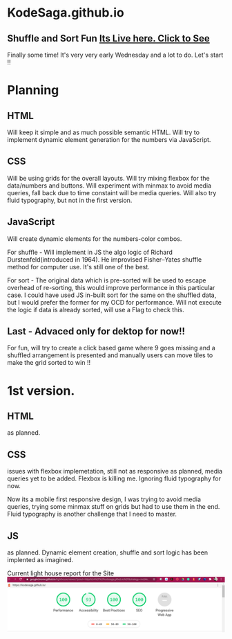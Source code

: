 # KodeSaga.github.io
## Shuffle and Sort Fun  [Its Live here. Click to See](https://kodesaga.github.io/)

Finally some time! It's very very early Wednesday and a lot to do. Let's start !!

# Planning

## HTML 

Will keep it simple and as much possible semantic HTML.
Will try to implement dynamic element generation for the numbers via JavaScript.

## CSS

Will be using grids for the overall layouts.
Will try mixing flexbox for the data/numbers and buttons. 
Will experiment with minmax to avoid media queries, fall back due to time constaint will be media queries.
Will also try fluid typography, but not in the first version.

## JavaScript

Will create dynamic elements for the numbers-color combos. 

For shuffle - Will implement in JS the algo logic of Richard Durstenfeld(introduced in 1964). He improvised Fisher–Yates shuffle method for computer use. It's still one of the best.

For sort - The original data which is pre-sorted will be used to escape overhead of re-sorting, this would improve performance in this particular case. I could have used JS in-built sort for the same on the shuffled data, but I would prefer the former for my OCD for performance. 
Will not execute the logic if data is already sorted, will use a Flag to check this. 

## Last - Advaced only for dektop for now!!
For fun, will try to create a click based game where 9 goes missing and a shuffled arrangement is presented and manually users can move tiles to make the grid sorted to win !!

# 1st version. 

## HTML

as planned. 

## CSS

issues with flexbox implemetation, still not as responsive as planned, media queries yet to be added. Flexbox is killing me. Ignoring fluid typography for now.  

Now its a mobile first responsive design, I was trying to avoid media queries, trying some minmax stuff on grids but had to use them in the end.
Fluid typography is another challenge that I need to master.

## JS

as planned. Dynamic element creation, shuffle and sort logic has been implented as imagined. 

Current light house report for the Site
![Chrome Lighthouse report](./others/LighthouseReportV1.png)
